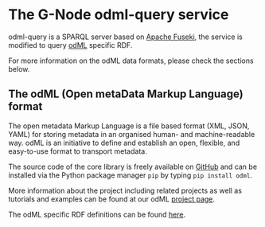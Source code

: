 # The G-Node odml-query service

odml-query is a SPARQL server based on [Apache Fuseki](
https://jena.apache.org/documentation/fuseki2/index.html), the service is modified 
to query [odML](https://g-node.github.io/python-odml/) specific RDF.  

For more information on the odML data formats, please check the sections below.

## The odML (Open metaData Markup Language) format

The open metadata Markup Language is a file based format (XML, JSON, YAML) for storing
metadata in an organised human- and machine-readable way. odML is an initiative to define
and establish an open, flexible, and easy-to-use format to transport metadata.

The source code of the core library is freely available on 
[GitHub](https://github.com/G-Node/python-odml) and can be installed via the 
Python package manager `pip` by typing `pip install odml`.

More information about the project including related projects as well as tutorials and
examples can be found at our odML [project page](https://g-node.github.io/python-odml/).

The odML specific RDF definitions can be found [here](
https://raw.githubusercontent.com/G-Node/python-odml/master/doc/odml_ontology/root-ontology.ttl).

